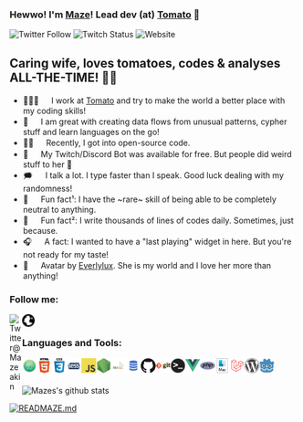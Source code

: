 ### Hewwo! I'm [Maze][twitch]! Lead dev (at) [Tomato][website] 🍅

![Twitter Follow](https://img.shields.io/twitter/follow/mazeakin?style=for-the-badge)
![Twitch Status](https://img.shields.io/twitch/status/mazeakin?style=for-the-badge)
![Website](https://img.shields.io/website?label=Tomato&style=for-the-badge&url=https%3A%2F%2Fwetomato.dev)

## Caring wife, loves tomatoes, codes & analyses ALL-THE-TIME! ‍👸🏼

- 👩🏼‍💻 　 I work at [Tomato][website] and try to make the world a better place with my coding skills!
- 🎲 　 I am great with creating data flows from unusual patterns, cypher stuff and learn languages on the go!
- 🧚🏻‍ 　 Recently, I got into open-source code.
- 🤖 　 My Twitch/Discord Bot was available for free. But people did weird stuff to her 🤕
- 🗯 　 I talk a lot. I type faster than I speak. Good luck dealing with my randomness!
- 👾 　 Fun fact¹: I have the ~rare~ skill of being able to be completely neutral to anything.
- 🎃 　 Fun fact²: I write thousands of lines of codes daily. Sometimes, just because.
- 🎧 　 A fact: I wanted to have a "last playing" widget in here. But you're not ready for my taste!
- 🍉 　 Avatar by [Everlylux](https://twitch.tv/everlylux). She is my world and I love her more than anything!

### Follow me:

[<img align="left" alt="Twitter@Mazeakin" width="22px" src="https://cdn.jsdelivr.net/npm/simple-icons@v3/icons/twitter.svg" />][twitter]
[<img align="left" alt="wetomato.dev" width="22px" src="https://raw.githubusercontent.com/iconic/open-iconic/master/svg/globe.svg" />][website]

<br />

### Languages and Tools:

[<img align="left" alt="Atom" width="26px" src="https://raw.githubusercontent.com/github/explore/80688e429a7d4ef2fca1e82350fe8e3517d3494d/topics/atom/atom.png" />][website]
[<img align="left" alt="HTML5" width="26px" src="https://raw.githubusercontent.com/github/explore/80688e429a7d4ef2fca1e82350fe8e3517d3494d/topics/html/html.png" />][website]
[<img align="left" alt="CSS3" width="26px" src="https://raw.githubusercontent.com/github/explore/80688e429a7d4ef2fca1e82350fe8e3517d3494d/topics/css/css.png" />][website]
[<img align="left" alt="LESS" width="26px" src="https://raw.githubusercontent.com/github/explore/80688e429a7d4ef2fca1e82350fe8e3517d3494d/topics/less/less.png" />][website]
[<img align="left" alt="JavaScript" width="26px" src="https://raw.githubusercontent.com/github/explore/80688e429a7d4ef2fca1e82350fe8e3517d3494d/topics/javascript/javascript.png" />][website]
[<img align="left" alt="Node.js" width="26px" src="https://raw.githubusercontent.com/github/explore/80688e429a7d4ef2fca1e82350fe8e3517d3494d/topics/nodejs/nodejs.png" />][website]
[<img align="left" alt="MySQL" width="26px" src="https://raw.githubusercontent.com/github/explore/80688e429a7d4ef2fca1e82350fe8e3517d3494d/topics/mysql/mysql.png" />][website]
[<img align="left" alt="SQL" width="26px" src="https://raw.githubusercontent.com/github/explore/80688e429a7d4ef2fca1e82350fe8e3517d3494d/topics/sql/sql.png" />][website]
[<img align="left" alt="GitHub" width="26px" src="https://raw.githubusercontent.com/github/explore/78df643247d429f6cc873026c0622819ad797942/topics/github/github.png" />][website]
[<img align="left" alt="Git" width="26px" src="https://raw.githubusercontent.com/github/explore/80688e429a7d4ef2fca1e82350fe8e3517d3494d/topics/git/git.png" />][website]
[<img align="left" alt="Terminal" width="26px" src="https://raw.githubusercontent.com/github/explore/80688e429a7d4ef2fca1e82350fe8e3517d3494d/topics/terminal/terminal.png" />][website]
[<img align="left" alt="Vue" width="26px" src="https://raw.githubusercontent.com/github/explore/80688e429a7d4ef2fca1e82350fe8e3517d3494d/topics/vue/vue.png" />][website]
[<img align="left" alt="PHP" width="26px" src="https://raw.githubusercontent.com/github/explore/e94815998e4e0713912fed477a1f346ec04c3da2/topics/php/php.png" />][website]
[<img align="left" alt="MacOS" width="26px" src="https://raw.githubusercontent.com/github/explore/80688e429a7d4ef2fca1e82350fe8e3517d3494d/topics/macos/macos.png" />][website]
[<img align="left" alt="Laravel" width="26px" src="https://raw.githubusercontent.com/github/explore/80688e429a7d4ef2fca1e82350fe8e3517d3494d/topics/laravel/laravel.png" />][website]
[<img align="left" alt="WordPress" width="26px" src="https://raw.githubusercontent.com/github/explore/361e2821e2dea67711cde99c9c40ed357061cf27/topics/wordpress/wordpress.png" />][website]
[<img align="left" alt="GoDot" width="26px" src="https://raw.githubusercontent.com/github/explore/361e2821e2dea67711cde99c9c40ed357061cf27/topics/godot/godot.png" />][website]

<br />
<br />

![Mazes's github stats](https://github-readme-stats.vercel.app/api?username=mazeakin&show_icons=true&theme=dracula&_=1)

[![READMAZE.md](https://github-readme-stats.vercel.app/api/pin/?username=mazeakin&repo=mazeakin&theme=dracula&_=1)](https://github.com/mazeakin/mazeakin)

[website]: https://wetomato.dev
[twitter]: https://twitter.com/mazeakin
[twitch]: https://twitch.tv/mazeakin
